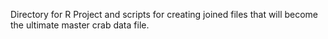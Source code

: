 Directory for R Project and scripts for creating joined files that will become the ultimate master crab data file. 
